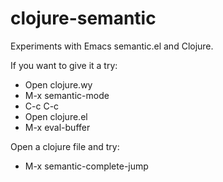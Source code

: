 clojure-semantic
================

Experiments with Emacs semantic.el and Clojure.

If you want to give it a try:

* Open clojure.wy
* M-x semantic-mode
* C-c C-c
* Open clojure.el
* M-x eval-buffer

Open a clojure file and try:

* M-x semantic-complete-jump

